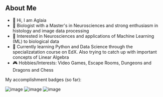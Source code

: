 ## About Me

- 👋 Hi, I am Aglaia
- 🧬 Biologist with a Master's in Neurosciences and strong enthusiasm in histology and image data processing
- 👀 Interested in Neurosciences and applications of Machine Learning (ML) to biological data
- 🌱 Currently learning Python and Data Science through the specializatation course on EdX. Also trying to catch up with important concepts of Linear Algebra
- 🎮 Hobbies/Interests: Video Games, Escape Rooms, Dungeons and Dragons and Chess

<!---
aglaiak/aglaiak is a ✨ special ✨ repository because its `README.md` (this file) appears on your GitHub profile.
You can click the Preview link to take a look at your changes.
--->
My accomplishment badges (so far): 

![image](https://user-images.githubusercontent.com/13675217/214573531-80fc3f2a-a901-4f45-b763-76a84796d298.png) ![image](https://user-images.githubusercontent.com/13675217/214573295-155f08b5-2875-43fb-bc68-660a2f11bc2b.png) ![image](https://user-images.githubusercontent.com/13675217/214573977-f3a7fe67-76b4-4552-bb8e-20c248358050.png)


